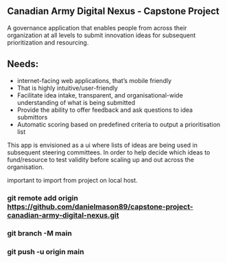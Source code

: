 ## Canadian Army Digital Nexus - Capstone Project

A governance application that enables people from across their organization at all levels to submit innovation ideas for subsequent prioritization and resourcing.

## Needs: 
 - internet-facing web applications, that’s mobile friendly
 - That is highly intuitive/user-friendly
 - Facilitate idea intake, transparent, and organisational-wide understanding of what is being submitted
 - Provide the ability to offer feedback and ask questions to idea submittors
 - Automatic scoring based on predefined criteria to output a prioritisation list

This app is envisioned as a ui where lists of ideas are being used in subsequent steering committees.
In order to help decide which ideas to fund/resource to test validity before scaling up and out across the organisation.

important to import from project on local host.
### git remote add origin https://github.com/danielmason89/capstone-project-canadian-army-digital-nexus.git
### git branch -M main
### git push -u origin main
